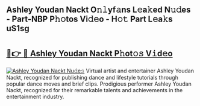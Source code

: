 ## Ashley Youdan Nackt O𝚗𝚕yf𝚊ns L𝚎a𝚔ed N𝚞𝚍es - Part-NBP P𝚑𝚘tos Vi𝚍𝚎o - H𝚘𝚝 Part L𝚎a𝚔s uS1sg

# <h2><a href="http://kf6tmxy.oniu.top/?m=Ashley+Youdan+Nackt">🔗👉 🔴 Ashley Youdan Nackt P𝚑ot𝚘𝚜 V𝚒d𝚎o</a></h2>

[![Ashley Youdan Nackt Nu𝚍e𝚜](https://i.imgur.com/0qMVB7G.gif)](http://kf6tmxy.oniu.top/?m=Ashley+Youdan+Nackt)
Virtual artist and entertainer Ashley Youdan Nackt, recognized for publishing dance and lifestyle tutorials through popular dance moves and brief clips. Prodigious performer Ashley Youdan Nackt, recognized for their remarkable talents and achievements in the entertainment industry.  
